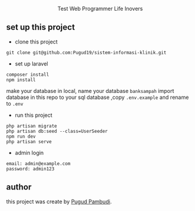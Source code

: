 
<p align="center">
Test Web Programmer Life Inovers
</p>

## set up this project
- clone this project
```
git clone git@github.com:Pugud19/sistem-informasi-klinik.git
```

- set up laravel
```
composer install
npm install
```

make your database in local, name your database `banksampah`
import database in this repo to your sql database
,copy `.env.example` and rename to `.env` 

- run this project 
```
php artisan migrate
php artisan db:seed --class=UserSeeder
npm run dev
php artisan serve
```

- admin login
```
email: admin@example.com
password: admin123
```

## author
this project was create by [Pugud Pambudi](https://www.linkedin.com/in/pugud-pambudi-b30171231/).
